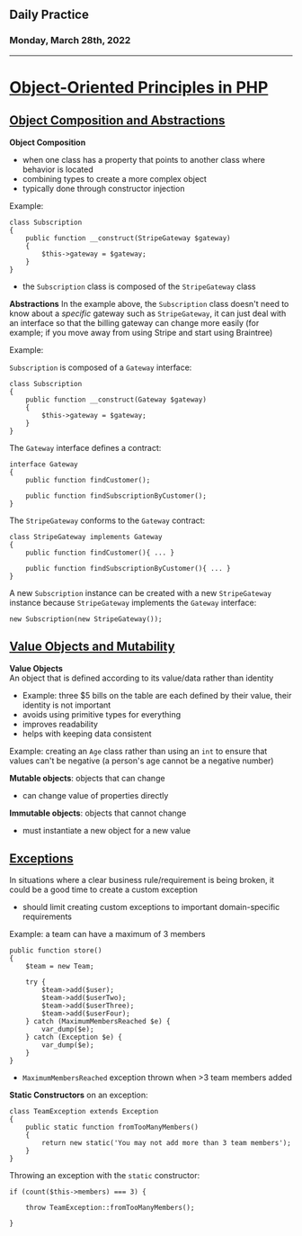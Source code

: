 ## Daily Practice
### Monday, March 28th, 2022
---


# [Object-Oriented Principles in PHP](https://laracasts.com/series/object-oriented-principles-in-php)  


## [Object Composition and Abstractions](https://laracasts.com/series/object-oriented-principles-in-php/episodes/7)  

__Object Composition__
- when one class has a property that points to another class where behavior is located
- combining types to create a more complex object  
- typically done through constructor injection

Example:  
```
class Subscription
{
    public function __construct(StripeGateway $gateway)
    {
        $this->gateway = $gateway;
    }
}
```
- the `Subscription` class is composed of the `StripeGateway` class  

__Abstractions__
In the example above, the `Subscription` class doesn't need to know about a _specific_ gateway such as `StripeGateway`, it can just deal with an interface so that the billing gateway can change more easily (for example; if you move away from using Stripe and start using Braintree)  

Example:  

`Subscription` is composed of a `Gateway` interface:
```
class Subscription
{
    public function __construct(Gateway $gateway)
    {
        $this->gateway = $gateway;
    }
}
```

The `Gateway` interface defines a contract:
```
interface Gateway
{
    public function findCustomer();

    public function findSubscriptionByCustomer();
}
```

The `StripeGateway` conforms to the `Gateway` contract:
```
class StripeGateway implements Gateway
{
    public function findCustomer(){ ... }

    public function findSubscriptionByCustomer(){ ... }
}
```

A new `Subscription` instance can be created with a new `StripeGateway` instance because `StripeGateway` implements the `Gateway` interface:  
```
new Subscription(new StripeGateway());
```


## [Value Objects and Mutability](https://laracasts.com/series/object-oriented-principles-in-php/episodes/8)      

__Value Objects__  
An object that is defined according to its value/data rather than identity
- Example: three $5 bills on the table are each defined by their value, their identity is not important
- avoids using primitive types for everything
- improves readability
- helps with keeping data consistent

Example: creating an `Age` class rather than using an `int` to ensure that values can't be negative (a person's age cannot be a negative number)

__Mutable objects__: objects that can change 
- can change value of properties directly  

__Immutable objects__: objects that cannot change  
- must instantiate a new object for a new value


## [Exceptions](https://laracasts.com/series/object-oriented-principles-in-php/episodes/9)    

In situations where a clear business rule/requirement is being broken, it could be a good time to create a custom exception  
- should limit creating custom exceptions to important domain-specific requirements

Example: a team can have a maximum of 3 members  
```
public function store()
{
    $team = new Team;

    try {
        $team->add($user);
        $team->add($userTwo);
        $team->add($userThree);
        $team->add($userFour);
    } catch (MaximumMembersReached $e) {
        var_dump($e);
    } catch (Exception $e) {
        var_dump($e);
    }
}
```
- `MaximumMembersReached` exception thrown when >3 team members added

__Static Constructors__ on an exception:  
```
class TeamException extends Exception
{
    public static function fromTooManyMembers()
    {
        return new static('You may not add more than 3 team members');
    }
}
```

Throwing an exception with the `static` constructor:
```
if (count($this->members) === 3) {

    throw TeamException::fromTooManyMembers();

}
```
